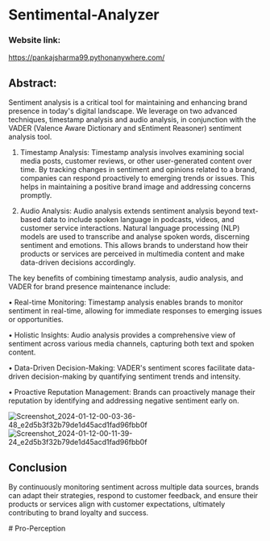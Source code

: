 
# Sentimental-Analyzer
### Website link:

https://pankajsharma99.pythonanywhere.com/

## Abstract:

Sentiment analysis is a critical tool for maintaining and enhancing brand presence in today's digital landscape. We leverage on two advanced techniques, timestamp analysis and audio analysis, in conjunction with the VADER (Valence Aware Dictionary and sEntiment Reasoner) sentiment analysis tool.

1.	Timestamp Analysis: Timestamp analysis involves examining social media posts, customer reviews, or other user-generated content over time. By tracking changes in sentiment and opinions related to a brand, companies can respond proactively to emerging trends or issues. This helps in maintaining a positive brand image and addressing concerns promptly.

2.	Audio Analysis: Audio analysis extends sentiment analysis beyond text-based data to include spoken language in podcasts, videos, and customer service interactions. Natural language processing (NLP) models are used to transcribe and analyse spoken words, discerning sentiment and emotions. This allows brands to understand how their products or services are perceived in multimedia content and make data-driven decisions accordingly.

The key benefits of combining timestamp analysis, audio analysis, and VADER for brand presence maintenance include:

•	Real-time Monitoring: Timestamp analysis enables brands to monitor sentiment in real-time, allowing for immediate responses to emerging issues or opportunities.

•	Holistic Insights: Audio analysis provides a comprehensive view of sentiment across various media channels, capturing both text and spoken content.

•	Data-Driven Decision-Making: VADER's sentiment scores facilitate data-driven decision-making by quantifying sentiment trends and intensity.

•	Proactive Reputation Management: Brands can proactively manage their reputation by identifying and addressing negative sentiment early on.

![Screenshot_2024-01-12-00-03-36-48_e2d5b3f32b79de1d45acd1fad96fbb0f](https://github.com/pnkjshrma99/Sentimental-Analyzer/assets/114305058/0e6cac74-4c08-4600-96cb-f7df6556d315)
![Screenshot_2024-01-12-00-11-39-24_e2d5b3f32b79de1d45acd1fad96fbb0f](https://github.com/pnkjshrma99/Sentimental-Analyzer/assets/114305058/cd5aaef6-f7b2-4d90-924d-479108fd5da9)



## Conclusion 
By continuously monitoring sentiment across multiple data sources, brands can adapt their strategies, respond to customer feedback, and ensure their products or services align with customer expectations, ultimately contributing to brand loyalty and success.

#   P r o - P e r c e p t i o n  
 